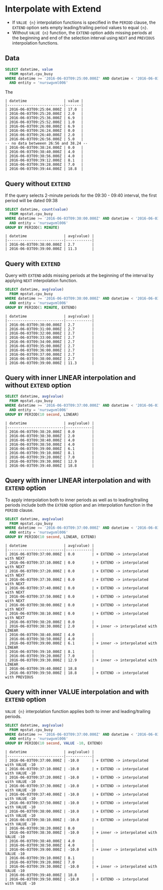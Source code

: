 # Interpolate with Extend

* If `VALUE {n}` interpolation functions is specified in the `PERIOD` clause, the `EXTEND` option sets empty leading/trailing period values to equal `{n}`.
* Without `VALUE {n}` function, the `EXTEND` option adds missing periods at the beginning and end of the selection interval using `NEXT` and `PREVIOUS` interpolation functions.

## Data

```sql
SELECT datetime, value
  FROM mpstat.cpu_busy
WHERE datetime >= '2016-06-03T09:25:00.000Z' AND datetime < '2016-06-03T09:40:00.000Z'
  AND entity = 'nurswgvml006'
```

The 

```ls
| datetime                 | value | 
|--------------------------|-------| 
| 2016-06-03T09:25:04.000Z | 17.0  | 
| 2016-06-03T09:25:20.000Z | 2.0   | 
| 2016-06-03T09:25:36.000Z | 6.9   | 
| 2016-06-03T09:25:52.000Z | 1.0   | 
| 2016-06-03T09:26:08.000Z | 6.9   | 
| 2016-06-03T09:26:24.000Z | 0.0   | 
| 2016-06-03T09:26:40.000Z | 2.0   | 
| 2016-06-03T09:26:56.000Z | 5.0   | 
-- no data betweeen 26:56 and 38.24 --
| 2016-06-03T09:38:24.000Z | 0.0   | 
| 2016-06-03T09:38:40.000Z | 4.0   | 
| 2016-06-03T09:38:56.000Z | 4.0   | 
| 2016-06-03T09:39:12.000Z | 8.1   | 
| 2016-06-03T09:39:28.000Z | 7.0   | 
| 2016-06-03T09:39:44.000Z | 18.8  | 
```

## Query without `EXTEND`

If the query selects 2-minute periods for the 09:30 - 09:40 interval, the first period will be dated 09:38

```sql
SELECT datetime, count(value)
  FROM mpstat.cpu_busy
WHERE datetime >= '2016-06-03T09:30:00.000Z' AND datetime < '2016-06-03T09:40:00.000Z'
  AND entity = 'nurswgvml006'
GROUP BY PERIOD(1 MINUTE)
```

```ls
| datetime                 | avg(value) | 
|--------------------------|------------| 
| 2016-06-03T09:38:00.000Z | 2.7        | 
| 2016-06-03T09:39:00.000Z | 11.3       | 
```

## Query with `EXTEND`

Query with `EXTEND` adds missing periods at the beginning of the interval by applying `NEXT` interpolation function.

```sql
SELECT datetime, avg(value)
  FROM mpstat.cpu_busy
WHERE datetime >= '2016-06-03T09:30:00.000Z' AND datetime < '2016-06-03T09:40:00.000Z'
  AND entity = 'nurswgvml006'
GROUP BY PERIOD(1 MINUTE, EXTEND)
```

```ls
| datetime                 | avg(value) | 
|--------------------------|------------| 
| 2016-06-03T09:30:00.000Z | 2.7        | 
| 2016-06-03T09:31:00.000Z | 2.7        | 
| 2016-06-03T09:32:00.000Z | 2.7        | 
| 2016-06-03T09:33:00.000Z | 2.7        | 
| 2016-06-03T09:34:00.000Z | 2.7        | 
| 2016-06-03T09:35:00.000Z | 2.7        | 
| 2016-06-03T09:36:00.000Z | 2.7        | 
| 2016-06-03T09:37:00.000Z | 2.7        | 
| 2016-06-03T09:38:00.000Z | 2.7        | 
| 2016-06-03T09:39:00.000Z | 11.3       | 
```

## Query with inner LINEAR interpolation and without `EXTEND` option

```sql
SELECT datetime, avg(value)
  FROM mpstat.cpu_busy
WHERE datetime >= '2016-06-03T09:37:00.000Z' AND datetime < '2016-06-03T09:40:00.000Z'
  AND entity = 'nurswgvml006'
GROUP BY PERIOD(10 second, LINEAR)
```

```ls
| datetime                 | avg(value) | 
|--------------------------|------------| 
| 2016-06-03T09:38:20.000Z | 0.0        | 
| 2016-06-03T09:38:30.000Z | 2.0        | 
| 2016-06-03T09:38:40.000Z | 4.0        | 
| 2016-06-03T09:38:50.000Z | 4.0        | 
| 2016-06-03T09:39:00.000Z | 6.1        | 
| 2016-06-03T09:39:10.000Z | 8.1        | 
| 2016-06-03T09:39:20.000Z | 7.0        | 
| 2016-06-03T09:39:30.000Z | 12.9       | 
| 2016-06-03T09:39:40.000Z | 18.8       | 
```

## Query with inner LINEAR interpolation and with `EXTEND` option

To apply interpolation both to inner periods as well as to leading/trailing periods include both the `EXTEND` option and an interpolation function in the `PERIOD` clause.

```sql
SELECT datetime, avg(value)
  FROM mpstat.cpu_busy
WHERE datetime >= '2016-06-03T09:37:00.000Z' AND datetime < '2016-06-03T09:40:00.000Z'
  AND entity = 'nurswgvml006'
GROUP BY PERIOD(10 second, LINEAR, EXTEND)
```

```ls
| datetime                 | avg(value) | 
|--------------------------|------------| 
| 2016-06-03T09:37:00.000Z | 0.0        | + EXTEND -> interpolated with NEXT
| 2016-06-03T09:37:10.000Z | 0.0        | + EXTEND -> interpolated with NEXT 
| 2016-06-03T09:37:20.000Z | 0.0        | + EXTEND -> interpolated with NEXT
| 2016-06-03T09:37:30.000Z | 0.0        | + EXTEND -> interpolated with NEXT
| 2016-06-03T09:37:40.000Z | 0.0        | + EXTEND -> interpolated with NEXT
| 2016-06-03T09:37:50.000Z | 0.0        | + EXTEND -> interpolated with NEXT
| 2016-06-03T09:38:00.000Z | 0.0        | + EXTEND -> interpolated with NEXT
| 2016-06-03T09:38:10.000Z | 0.0        | + EXTEND -> interpolated with NEXT
| 2016-06-03T09:38:20.000Z | 0.0        | 
| 2016-06-03T09:38:30.000Z | 2.0        | + inner -> interpolated with LINEAR
| 2016-06-03T09:38:40.000Z | 4.0        | 
| 2016-06-03T09:38:50.000Z | 4.0        | 
| 2016-06-03T09:39:00.000Z | 6.1        | + inner -> interpolated with LINEAR
| 2016-06-03T09:39:10.000Z | 8.1        | 
| 2016-06-03T09:39:20.000Z | 7.0        | 
| 2016-06-03T09:39:30.000Z | 12.9       | + inner -> interpolated with LINEAR
| 2016-06-03T09:39:40.000Z | 18.8       | 
| 2016-06-03T09:39:50.000Z | 18.8       | + EXTEND -> interpolated with PREVIOUS
```

## Query with inner VALUE interpolation and with `EXTEND` option

`VALUE {n}` interpolation function applies both to inner and leading/trailing periods.

```sql
SELECT datetime, avg(value)
  FROM mpstat.cpu_busy
WHERE datetime >= '2016-06-03T09:37:00.000Z' AND datetime < '2016-06-03T09:40:00.000Z'
  AND entity = 'nurswgvml006'
GROUP BY PERIOD(10 second, VALUE -10, EXTEND)
```

```ls
| datetime                 | avg(value) | 
|--------------------------|------------| 
| 2016-06-03T09:37:00.000Z | -10.0      | + EXTEND -> interpolated with VALUE -10
| 2016-06-03T09:37:10.000Z | -10.0      | + EXTEND -> interpolated with VALUE -10
| 2016-06-03T09:37:20.000Z | -10.0      | + EXTEND -> interpolated with VALUE -10
| 2016-06-03T09:37:30.000Z | -10.0      | + EXTEND -> interpolated with VALUE -10
| 2016-06-03T09:37:40.000Z | -10.0      | + EXTEND -> interpolated with VALUE -10
| 2016-06-03T09:37:50.000Z | -10.0      | + EXTEND -> interpolated with VALUE -10
| 2016-06-03T09:38:00.000Z | -10.0      | + EXTEND -> interpolated with VALUE -10
| 2016-06-03T09:38:10.000Z | -10.0      | + EXTEND -> interpolated with VALUE -10
| 2016-06-03T09:38:20.000Z | 0.0        | 
| 2016-06-03T09:38:30.000Z | -10.0      | + inner -> interpolated with VALUE -10
| 2016-06-03T09:38:40.000Z | 4.0        | 
| 2016-06-03T09:38:50.000Z | 4.0        | 
| 2016-06-03T09:39:00.000Z | -10.0      | + inner -> interpolated with VALUE -10
| 2016-06-03T09:39:10.000Z | 8.1        | 
| 2016-06-03T09:39:20.000Z | 7.0        | 
| 2016-06-03T09:39:30.000Z | -10.0      | + inner -> interpolated with VALUE -10
| 2016-06-03T09:39:40.000Z | 18.8       | 
| 2016-06-03T09:39:50.000Z | -10.0      | + EXTEND -> interpolated with VALUE -10
```
